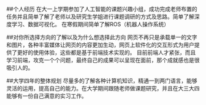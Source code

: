 ##个人经历
在大一上学期参加了人工智能的课题兴趣小组，成功完成老师布置的任务并且简单了解了老师以及研究生学姐进行课题调研的方式及思路。简单了解深度学习、数据可视化。
在寒假期间简单了解ROS（机器人操作系统）

##对你所选择方向的了解以及为什么想选择此方向
网页不再只是承载单一的文字和图片，各种丰富媒体让网页的内容更加生动，网页上软件化的交互形式为用户提供了更好的使用体验，这些都是基于前端技术实现的。
目前前端人才紧张，而且学习前端，攻克一个个问题，最终自己的成果可以呈现在面前，那个成就感也是很吸引人的。

##大学四年的整体规划
尽量多的了解各种计算机知识，精通一到两门语言，能够灵活的运用，提高自己的能力。在大学期间跟随老师做课题研究，并且在大三大四能够有一份自己满意的实习工作。